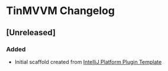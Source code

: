 <!-- Keep a Changelog guide -> https://keepachangelog.com -->

# TinMVVM Changelog

## [Unreleased]
### Added
- Initial scaffold created from [IntelliJ Platform Plugin Template](https://github.com/JetBrains/intellij-platform-plugin-template)
